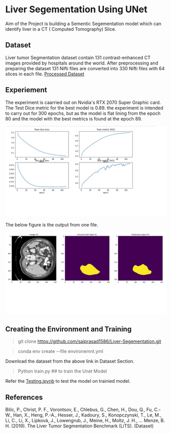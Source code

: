 
# Liver Segementation Using UNet

Aim of the Project is building a Sementic Segementation model which can identify liver in a CT ( Computed Tomography) Slice.

## Dataset

  Liver tumor Segmentation dataset contain 131 contrast-enhanced CT images provided by hospitals around the world.  After preprocessing and preparing the dataset 131 Nifti files are converted into 330 Nifti files with 64 slices in each file. [Processed Dataset](https://drive.google.com/drive/folders/1I0UWFyQ1EZGSIouMZIzP9WZQ3c7-bdmX?usp=sharing)

## Experiement

The experiment is caarried out on Nvidia's RTX 2070 Super Graphic card. The Test Dice metric for the best model is 0.89. the experiment is intended to carry out for 300 epochs, but as the model is flat lining from the epoch 80 and the model with the best metrics is found at the epoch 89.

![plot](Imgs/Metrics.jpg)

The below figure is the output from one file.

![image output](Imgs/TestExample.jpg) 

## Creating the Environment and Training
> git clone https://github.com/saiprasad1586/Liver-Segementation.git

> conda env create --file environemnt.yml

Download the dataset from the above link in Dataset Section.

>Python train.py ## to train the Unet Model

Refer the [Testing.ipynb](Scripts/Testing.ipynb) to test the model on trainied model.

## References

Bilic, P., Christ, P. F., Vorontsov, E., Chlebus, G., Chen, H., Dou, Q., Fu, C.-W., Han, X., Heng, P.-A., Hesser, J., Kadoury, S., Konopczynski, T., Le, M., Li, C., Li, X., Lipkovà, J., Lowengrub, J., Meine, H., Moltz, J. H., … Menze, B. H. (2019). The Liver Tumor Segmentation Benchmark (LiTS). (Dataset)

